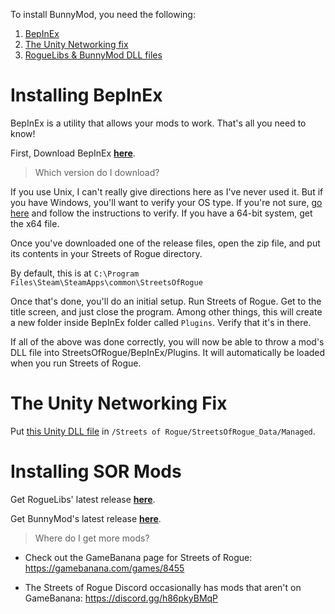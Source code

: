 
To install BunnyMod, you need the following:
1. [BepInEx](#Installing-BepInEx)
2. [The Unity Networking fix](#The-Unity-Networking-Fix)
3. [RogueLibs & BunnyMod DLL files](#Installing-SOR-Mods)

# Installing BepInEx

BepInEx is a utility that allows your mods to work. That's all you need to know!

First, Download BepInEx **[here](https://github.com/BepInEx/BepInEx/releases)**.

> Which version do I download? 

If you use Unix, I can't really give directions here as I've never used it. But if you have Windows, you'll want to verify your OS type. If you're not sure, [go here](https://steamcommunity.com/linkfilter/?url=https://support.microsoft.com/en-us/windows/which-version-of-windows-operating-system-am-i-running-628bec99-476a-2c13-5296-9dd081cdd808) and follow the instructions to verify. If you have a 64-bit system, get the x64 file.

Once you've downloaded one of the release files, open the zip file, and put its contents in your Streets of Rogue directory.

By default, this is at `C:\Program Files\Steam\SteamApps\common\StreetsOfRogue`

Once that's done, you'll do an initial setup. Run Streets of Rogue. Get to the title screen, and just close the program. Among other things, this will create a new folder inside BepInEx folder called `Plugins`. Verify that it's in there.

If all of the above was done correctly, you will now be able to throw a mod's DLL file into StreetsOfRogue/BepInEx/Plugins. It will automatically be loaded when you run Streets of Rogue.

# The Unity Networking Fix

Put [this Unity DLL file](/Hosted/UnityEngine.Networking.dll) in `/Streets of Rogue/StreetsOfRogue_Data/Managed`.

# Installing SOR Mods

Get RogueLibs' latest release **[here](https://github.com/Abbysssal/RogueLibs/releases/latest)**.

Get BunnyMod's latest release **[here](https://github.com/Freiling87/BunnyMod/releases/latest)**.

> Where do I get more mods?

- Check out the GameBanana page for Streets of Rogue: https://gamebanana.com/games/8455

- The Streets of Rogue Discord occasionally has mods that aren't on GameBanana: https://discord.gg/h86pkyBMqP